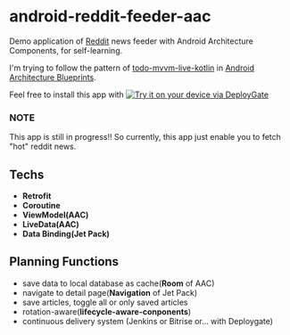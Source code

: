 # android-reddit-feeder-aac
Demo application of [Reddit](https://www.reddit.com/hot) news feeder with Android Architecture Components, for self-learning.

I'm trying to follow the pattern of [todo-mvvm-live-kotlin](https://github.com/googlesamples/android-architecture/tree/todo-mvvm-live-kotlin/) in [Android Architecture Blueprints](https://github.com/googlesamples/android-architecture).

Feel free to install this app with
[<img src="https://dply.me/7vcood/button/large" alt="Try it on your device via DeployGate">](https://dply.me/7vcood#install)

### **NOTE**

This app is still in progress!! So currently, this app just enable you to fetch "hot" reddit news.

## Techs

- **Retrofit**
- **Coroutine**
- **ViewModel(AAC)**
- **LiveData(AAC)**
- **Data Binding(Jet Pack)**

## Planning Functions

- save data to local database as cache(**Room** of AAC)
- navigate to detail page(**Navigation** of Jet Pack)
- save articles, toggle all or only saved articles
- rotation-aware(**lifecycle-aware-conponents**)
- continuous delivery system (Jenkins or Bitrise or... with Deploygate)


